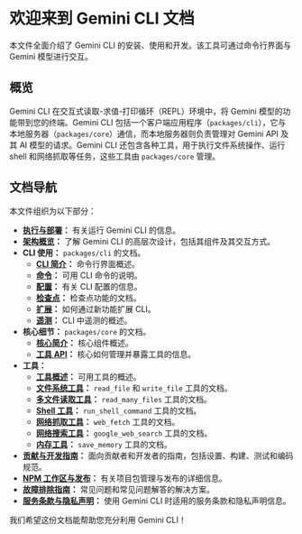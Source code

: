 # 欢迎来到 Gemini CLI 文档

本文件全面介绍了 Gemini CLI 的安装、使用和开发。该工具可通过命令行界面与 Gemini 模型进行交互。

## 概览

Gemini CLI 在交互式读取-求值-打印循环（REPL）环境中，将 Gemini 模型的功能带到您的终端。Gemini CLI 包括一个客户端应用程序（`packages/cli`），它与本地服务器（`packages/core`）通信，而本地服务器则负责管理对 Gemini API 及其 AI 模型的请求。Gemini CLI 还包含各种工具，用于执行文件系统操作、运行 shell 和网络抓取等任务，这些工具由 `packages/core` 管理。

## 文档导航

本文件组织为以下部分：

- **[执行与部署](./deployment.md)：** 有关运行 Gemini CLI 的信息。
- **[架构概览](./architecture.md)：** 了解 Gemini CLI 的高层次设计，包括其组件及其交互方式。
- **CLI 使用：** `packages/cli` 的文档。
  - **[CLI 简介](./cli/index.md)：** 命令行界面概述。
  - **[命令](./cli/commands.md)：** 可用 CLI 命令的说明。
  - **[配置](./cli/configuration.md)：** 有关 CLI 配置的信息。
  - **[检查点](./checkpointing.md)：** 检查点功能的文档。
  - **[扩展](./extension.md)：** 如何通过新功能扩展 CLI。
  - **[遥测](./telemetry.md)：** CLI 中遥测的概述。
- **核心细节：** `packages/core` 的文档。
  - **[核心简介](./core/index.md)：** 核心组件概述。
  - **[工具 API](./core/tools-api.md)：** 核心如何管理并暴露工具的信息。
- **工具：**
  - **[工具概述](./tools/index.md)：** 可用工具的概述。
  - **[文件系统工具](./tools/file-system.md)：** `read_file` 和 `write_file` 工具的文档。
  - **[多文件读取工具](./tools/multi-file.md)：** `read_many_files` 工具的文档。
  - **[Shell 工具](./tools/shell.md)：** `run_shell_command` 工具的文档。
  - **[网络抓取工具](./tools/web-fetch.md)：** `web_fetch` 工具的文档。
  - **[网络搜索工具](./tools/web-search.md)：** `google_web_search` 工具的文档。
  - **[内存工具](./tools/memory.md)：** `save_memory` 工具的文档。
- **[贡献与开发指南](../CONTRIBUTING.md)：** 面向贡献者和开发者的指南，包括设置、构建、测试和编码规范。
- **[NPM 工作区与发布](./npm.md)：** 有关项目包管理与发布的详细信息。
- **[故障排除指南](./troubleshooting.md)：** 常见问题和常见问题解答的解决方案。
- **[服务条款与隐私声明](./tos-privacy.md)：** 使用 Gemini CLI 时适用的服务条款和隐私声明信息。

我们希望这份文档能帮助您充分利用 Gemini CLI！
